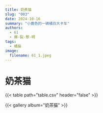 ```yaml
---
title: 奶茶猫
slug: "003"
date: 2024-10-16
summary: "小鹿色的一辆橘白大卡车"
authors:
  - 61
  - 爆-裂-黎-明
tags:
  - 橘猫
image:
  filename: 61_1.jpeg
---
```


# 奶茶猫

{{< table path="table.csv" header="false" >}}

{{< gallery album="奶茶猫" >}}

